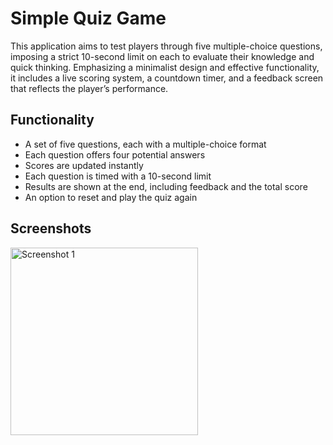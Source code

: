 # Simple Quiz Game

This application aims to test players through five multiple-choice questions, imposing a strict 10-second limit on each to evaluate their knowledge and quick thinking. Emphasizing a minimalist design and effective functionality, it includes a live scoring system, a countdown timer, and a feedback screen that reflects the player’s performance.

## Functionality

- A set of five questions, each with a multiple-choice format
- Each question offers four potential answers
- Scores are updated instantly
- Each question is timed with a 10-second limit
- Results are shown at the end, including feedback and the total score
- An option to reset and play the quiz again
  
## Screenshots

<img src="https://github.com/AhmadBakri7/Simple-Quiz-App/assets/140534294/838138ad-a174-45c8-bb07-823555763143" alt="Screenshot 1" width="300" />

